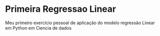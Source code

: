# Primeira Regressao Linear
 Meu primeiro exercício pessoal de aplicação do modelo regressão Linear em Python em Ciencia de dados
